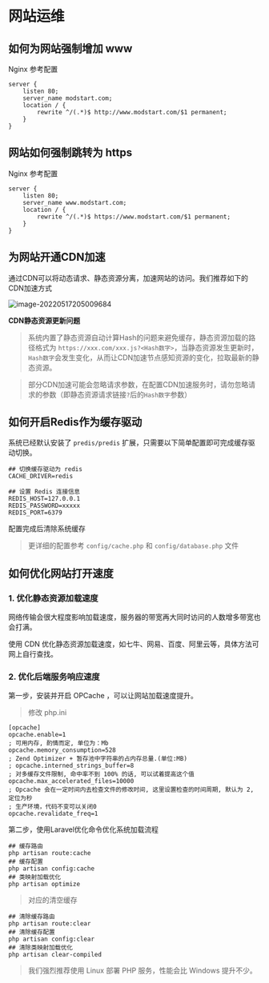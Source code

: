 # 网站运维

## 如何为网站强制增加 www

Nginx 参考配置

```
server {
    listen 80;
    server_name modstart.com;
    location / {
        rewrite ^/(.*)$ http://www.modstart.com/$1 permanent;
    }
}
```

## 网站如何强制跳转为 https

Nginx 参考配置

```
server {
    listen 80;
    server_name www.modstart.com;
    location / {
        rewrite ^/(.*)$ https://www.modstart.com/$1 permanent;
    }
}
```


## 为网站开通CDN加速

通过CDN可以将动态请求、静态资源分离，加速网站的访问。我们推荐如下的CDN加速方式

![image-20220517205009684](https://ms-assets.modstart.com/data/image/2022/05/17/46211_p4pa_8208.png)

**CDN静态资源更新问题**

> 系统内置了静态资源自动计算Hash的问题来避免缓存，静态资源加载的路径格式为 `https://xxx.com/xxx.js?<Hash数字>`，当静态资源发生更新时，`Hash数字`会发生变化，从而让CDN加速节点感知资源的变化，拉取最新的静态资源。

> 部分CDN加速可能会忽略请求参数，在配置CDN加速服务时，请勿忽略请求的参数（即静态资源请求链接`?`后的`Hash数字`参数）


## 如何开启Redis作为缓存驱动

系统已经默认安装了 `predis/predis` 扩展，只需要以下简单配置即可完成缓存驱动切换。

```shell
## 切换缓存驱动为 redis
CACHE_DRIVER=redis

## 设置 Redis 连接信息
REDIS_HOST=127.0.0.1
REDIS_PASSWORD=xxxxx
REDIS_PORT=6379
```

配置完成后清除系统缓存

> 更详细的配置参考 `config/cache.php` 和 `config/database.php` 文件


## 如何优化网站打开速度

### 1. 优化静态资源加载速度

网络传输会很大程度影响加载速度，服务器的带宽再大同时访问的人数增多带宽也会打满。
 
使用 CDN 优化静态资源加载速度，如七牛、网易、百度、阿里云等，具体方法可网上自行查找。

### 2. 优化后端服务响应速度

第一步，安装并开启 OPCache ，可以让网站加载速度提升。

> 修改 php.ini

```
[opcache]
opcache.enable=1
; 可用内存, 酌情而定, 单位为：Mb
opcache.memory_consumption=528
; Zend Optimizer + 暂存池中字符串的占内存总量.(单位:MB)
; opcache.interned_strings_buffer=8
; 对多缓存文件限制, 命中率不到 100% 的话, 可以试着提高这个值
opcache.max_accelerated_files=10000
; Opcache 会在一定时间内去检查文件的修改时间, 这里设置检查的时间周期, 默认为 2, 定位为秒
; 生产环境，代码不变可以关闭0
opcache.revalidate_freq=1
```

第二步，使用Laravel优化命令优化系统加载流程

```shell
## 缓存路由
php artisan route:cache
## 缓存配置
php artisan config:cache
## 类映射加载优化
php artisan optimize
```

> 对应的清空缓存

```shell
## 清除缓存路由
php artisan route:clear
## 清除缓存配置
php artisan config:clear
## 清除类映射加载优化
php artisan clear-compiled
```

> 我们强烈推荐使用 Linux 部署 PHP 服务，性能会比 Windows 提升不少。
